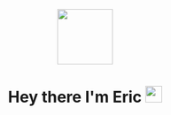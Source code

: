<div id="header" align="center">
  <img src="https://media.giphy.com/media/M9gbBd9nbDrOTu1Mqx/giphy.gif" width="100"/>
  
  <h1>
  Hey there I'm Eric
  <img src="https://media.giphy.com/media/hvRJCLFzcasrR4ia7z/giphy.gif" width="30px"/>
    
  </h1>



